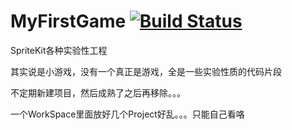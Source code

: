 MyFirstGame [![Build Status](https://travis-ci.org/yulingtianxia/MyFirstGame.svg?branch=master)](https://travis-ci.org/yulingtianxia/MyFirstGame)
===========

SpriteKit各种实验性工程

其实说是小游戏，没有一个真正是游戏，全是一些实验性质的代码片段  

不定期新建项目，然后成熟了之后再移除。。。  

一个WorkSpace里面放好几个Project好乱。。。只能自己看咯  
